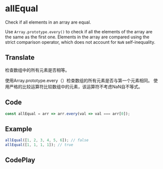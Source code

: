 # allEqual

Check if all elements in an array are equal.

Use `Array.prototype.every()` to check if all the elements of the array are the same as the first one.
Elements in the array are compared using the strict comparison operator, which does not account for `NaN` self-inequality.

## Translate

检查数组中的所有元素是否相等。

使用Array.prototype.every（）检查数组的所有元素是否与第一个元素相同。
使用严格的比较运算符比较数组中的元素，该运算符不考虑NaN自不等式。

## Code

```js
const allEqual = arr => arr.every(val => val === arr[0]);
```

## Example

```js
allEqual([1, 2, 3, 4, 5, 6]); // false
allEqual([1, 1, 1, 1]); // true
```

## CodePlay

<template>
  <code-play codeplay-id="" />
</template>
